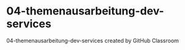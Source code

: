 # 04-themenausarbeitung-dev-services
04-themenausarbeitung-dev-services created by GitHub Classroom
